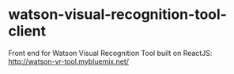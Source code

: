 # watson-visual-recognition-tool-client
Front end for Watson Visual Recognition Tool built on ReactJS:
http://watson-vr-tool.mybluemix.net/
